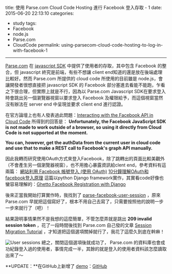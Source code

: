 title: 使用 Parse.com Cloud Code Hosting 進行 Facebook 登入存取 - 1
date: 2015-06-20 22:13:10
categories:
- study
tags:
- Facebook
- node.js
- Parse.com
- CloudCode
permalink: using-parsecom-cloud-code-hosting-to-log-in-with-facebook-1
---
[Parse.com](http://parse.com/) 在 [javascript SDK](https://parse.com/docs/tw/js/guide) 中提供了使用者的存取，其中包含 Facebook 的整合，但 javascript 終究是前端，有些不想讓 client end知道的還是放在後端處理比較好。然而 Parse.com 所提供的 cloud code 所使用的目前雖是 node.js，會讓開發者很想直接把 javascript SDK 的 Facebook 部分塞進去看能不能跑，乍看之下很合理，但實際上就是不行，因為以 Parse.com Javascript SDK在要求登入時會跳出另一個瀏覽器視窗以要求登入 Facebook 及權限給予，而這個視窗當然沒有辦法在 server end 中呈現並要求 client end 進行認證。

在官方論壇上也有人發表過此問題：[Interacting with the Facebook API in Cloud Code](https://www.parse.com/questions/interacting-with-the-facebook-api-in-cloud-code)
所得到的回答是：
**Unfortunately, the Facebook JavaScript SDK is not made to work outside of a browser, so using it directly from Cloud Code is not supported at the moment.**

**You can, however, get the authData from the current user in cloud code and use that to make a REST call to Facebook's graph API manually.**

因此我轉而研究使用OAuth方式來登入Facebook，除了跳轉出的頁面比較美觀外（不會產生另一個瀏覽器視窗），也不用擔心暴露資訊給clent end，參考資料有這兩篇：
[網站利用 Facebook 帳號登入 (使用 OAuth)](http://sweeteason.pixnet.net/blog/post/40581580-%E7%B6%B2%E7%AB%99%E5%88%A9%E7%94%A8-facebook-%E5%B8%B3%E8%99%9F%E7%99%BB%E5%85%A5-%28%E4%BD%BF%E7%94%A8-oauth%29)
[10分鐘理解OAuth和facebook登入原理](https://gigenchang.wordpress.com/2014/01/26/10%E5%88%86%E9%90%98%E7%90%86%E8%A7%A3oauth%E5%92%8Cfacebook%E7%99%BB%E5%85%A5%E5%8E%9F%E7%90%86/)
這篇以python Django framework實作，其實看code好像也蠻容易理解的：[Ghetto Facebook Registration with Django](http://nthn.me/posts/2012/facebook-registration.html)

後來正當我開始打算實作時，我找到了 [parse-facebook-user-session](https://github.com/ParsePlatform/parse-facebook-user-session) ，原來 Parse.com 早就把這個寫好了，根本不用自己去寫了，只需要按照他的說明一步一步來就行了（吧）！

結果證明事情果然不是我想的這麼簡單，不管怎麼弄就是跳出 **209 invalid session token** ，花了一段時間後找到 Parse.com 自己發的文章 [Session Migration Tutorial](https://www.parse.com/tutorials/session-migration-tutorial) ，才知道把這個選項關掉就行了，我花了這麼久到底在幹麻！

![User sessions](/blog/images/userSessions.png "User sessions")
總之，關閉這個選項後就成功了， Parse.com 的資料庫也會成功紀錄登入過的使用者，事情完成一半，其餘的就是登入的使用者資料該怎麼讀取出來了～

**UPDATE：**在GitHub上新增了 [demo](https://loginexample.parseapp.com/)：[GitHub](https://github.com/ssk7833/Parse-Facebook-OAuth-login-example)
